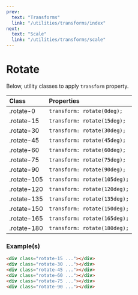 ```yaml
---
prev:
  text: "Transforms"
  link: "/utilities/transforms/index"
next:
  text: "Scale"
  link: "/utilities/transforms/scale"
---
```


# Rotate

Below, utility classes to apply `transform` property.

| Class       | Properties                   |
| :---------- | :--------------------------- |
| .rotate-0   | `transform: rotate(0deg);`   |
| .rotate-15  | `transform: rotate(15deg);`  |
| .rotate-30  | `transform: rotate(30deg);`  |
| .rotate-45  | `transform: rotate(45deg);`  |
| .rotate-60  | `transform: rotate(60deg);`  |
| .rotate-75  | `transform: rotate(75deg);`  |
| .rotate-90  | `transform: rotate(90deg);`  |
| .rotate-105 | `transform: rotate(105deg);` |
| .rotate-120 | `transform: rotate(120deg);` |
| .rotate-135 | `transform: rotate(135deg);` |
| .rotate-150 | `transform: rotate(150deg);` |
| .rotate-165 | `transform: rotate(165deg);` |
| .rotate-180 | `transform: rotate(180deg);` |

### Example(s)

<div class="flex-row justify-between radius-8 p-6 mt-8" style="background-color: var(--vp-c-bg-alt);">
  <div class="sqrt-12 border-2 border-solid radius-4 rotate-15" style="background-color: var(--vp-c-brand-3); border-color: var(--vp-c-bg-alt);" />
  <div class="sqrt-12 border-2 border-solid radius-4 rotate-30" style="background-color: var(--vp-c-brand-3); border-color: var(--vp-c-bg-alt);" />
  <div class="sqrt-12 border-2 border-solid radius-4 rotate-45" style="background-color: var(--vp-c-brand-3); border-color: var(--vp-c-bg-alt);" />
  <div class="sqrt-12 border-2 border-solid radius-4 rotate-60" style="background-color: var(--vp-c-brand-3); border-color: var(--vp-c-bg-alt);" />
  <div class="sqrt-12 border-2 border-solid radius-4 rotate-75" style="background-color: var(--vp-c-brand-3); border-color: var(--vp-c-bg-alt);" />
  <div class="sqrt-12 border-2 border-solid radius-4 rotate-90" style="background-color: var(--vp-c-brand-3); border-color: var(--vp-c-bg-alt);" />
</div>

```html
<div class="rotate-15 ..."></div>
<div class="rotate-30 ..."></div>
<div class="rotate-45 ..."></div>
<div class="rotate-60 ..."></div>
<div class="rotate-75 ..."></div>
<div class="rotate-90 ..."></div>
```
